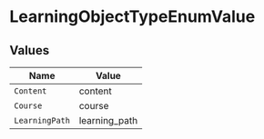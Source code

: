 # LearningObjectTypeEnumValue


## Values

| Name           | Value          |
| -------------- | -------------- |
| `Content`      | content        |
| `Course`       | course         |
| `LearningPath` | learning_path  |
